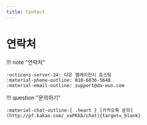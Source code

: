 ```yaml
---
title: Contact
---
```


# 연락처

!!! note "연락처"

    :octicons-server-24: 다은 웹에이전시 호스팅   
    :material-phone-outline: 010-6836-5648   
    :material-email-outline: support@da-eun.com

!!! question "문의하기"

    :material-chat-outline:{ .heart } [카카오톡 문의](http://pf.kakao.com/_xePKkb/chat){target=_blank}